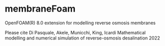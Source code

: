 # membraneFoam

OpenFOAM(R) 8.0 extension for modelling reverse osmosis membranes

Please cite
Di Pasquale, Akele, Municchi, King, Icardi
Mathematical modelling and numerical simulation of reverse-osmosis desalination
2022
